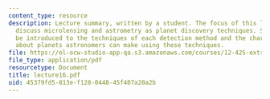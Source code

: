 ```yaml
---
content_type: resource
description: Lecture summary, written by a student. The focus of this lecture is to
  discuss microlensing and astrometry as planet discovery techniques. Students will
  be introduced to the techniques of each detection method and the characterizations
  about planets astronomers can make using these techniques.
file: https://ol-ocw-studio-app-qa.s3.amazonaws.com/courses/12-425-extrasolar-planets-physics-and-detection-techniques-fall-2007/45379fd5813ef128044845f407a20a2b_lecture16.pdf
file_type: application/pdf
resourcetype: Document
title: lecture16.pdf
uid: 45379fd5-813e-f128-0448-45f407a20a2b
---
```

